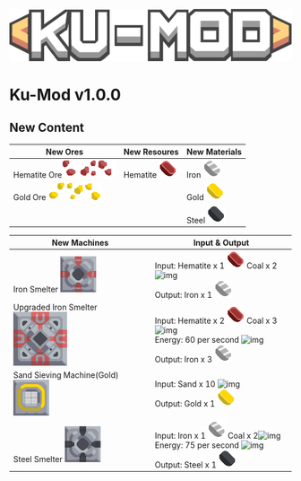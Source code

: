 ![alt text](https://github.com/ARiiiiii/Ku-Mod/blob/master/KU-MOD_Icon.png?raw=true)
# Ku-Mod v1.0.0 #

## New Content ##
New Ores  | New Resoures  |New Materials  |
------------- | ------------- | ------------- |
Hematite Ore![img](https://github.com/ARiiiiii/Ku-Mod/blob/master/sprites/blocks/environment/hematite1.png)![img](https://github.com/ARiiiiii/Ku-Mod/blob/master/sprites/blocks/environment/hematite2.png)![img](https://github.com/ARiiiiii/Ku-Mod/blob/master/sprites/blocks/environment/hematite3.png) | Hematite  ![img](https://github.com/ARiiiiii/Ku-Mod/blob/master/sprites/items/hematite.png) | Iron  ![img](https://github.com/ARiiiiii/Ku-Mod/blob/master/sprites/items/iron.png) | 
Gold Ore ![img](https://github.com/ARiiiiii/Ku-Mod/blob/master/sprites/blocks/environment/gold1.png)![img](https://github.com/ARiiiiii/Ku-Mod/blob/master/sprites/blocks/environment/gold2.png)![img](https://github.com/ARiiiiii/Ku-Mod/blob/master/sprites/blocks/environment/gold3.png)  | | Gold  ![img](https://github.com/ARiiiiii/Ku-Mod/blob/master/sprites/items/gold.png)
 | | | Steel ![img](https://github.com/ARiiiiii/Ku-Mod/blob/master/sprites/items/steel.png)

New Machines  | Input & Output  |
------------- | ------------- |
Iron Smelter ![img](https://github.com/ARiiiiii/Ku-Mod/blob/master/sprites/blocks/iron-smelter.png) | Input: Hematite x 1 ![img](https://github.com/ARiiiiii/Ku-Mod/blob/master/sprites/items/hematite.png)   Coal x 2![img](https://mindustrygame.github.io/wiki/images/item-coal.png) <br/>Output: Iron x 1 ![img](https://github.com/ARiiiiii/Ku-Mod/blob/master/sprites/items/iron.png)
Upgraded Iron Smelter ![img](https://github.com/ARiiiiii/Ku-Mod/blob/master/sprites/blocks/upgraded-iron-smelter.png) | Input: Hematite x 2 ![img](https://github.com/ARiiiiii/Ku-Mod/blob/master/sprites/items/hematite.png)  Coal x 3![img](https://mindustrygame.github.io/wiki/images/item-coal.png) <br/>Energy: 60 per second ![img](https://mindustrygame.github.io/wiki/images/block-power-node-large.png)<br/>Output: Iron x 3 ![img](https://github.com/ARiiiiii/Ku-Mod/blob/master/sprites/items/iron.png) |
Sand Sieving Machine(Gold) ![img](https://github.com/ARiiiiii/Ku-Mod/blob/master/sprites/blocks/sand-sieving-machine-gold.png) | Input: Sand x 10 ![img](https://mindustrygame.github.io/wiki/images/item-sand.png) <br/>Output: Gold x 1 ![img](https://github.com/ARiiiiii/Ku-Mod/blob/master/sprites/items/gold.png) |
Steel Smelter ![img](https://github.com/ARiiiiii/Ku-Mod/blob/master/sprites/blocks/steel-smelter.png) | Input: Iron x 1 ![img](https://github.com/ARiiiiii/Ku-Mod/blob/master/sprites/items/iron.png)  Coal x 2![img](https://mindustrygame.github.io/wiki/images/item-coal.png) <br/> Energy: 75 per second ![img](https://mindustrygame.github.io/wiki/images/block-power-node-large.png) <br/>Output: Steel x 1 ![img](https://github.com/ARiiiiii/Ku-Mod/blob/master/sprites/items/steel.png) |
